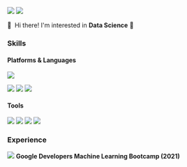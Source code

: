 <p>
  <a href="mailto:siryuon@gmail.com" target="_blank"><img src="https://img.shields.io/badge/siryuon@gmail.com-EA4335?style=flat-square&logo=Gmail&logoColor=white"/></a>
  <a href="https://www.linkedin.com/in/moon-gi-cho-a46207218/" target="_blank"><img src="https://img.shields.io/badge/MoonGi Cho-0A66C2?style=flat-square&logo=Linkedin&logoColor=white"/></a>
</p>

<p>
  👋&nbsp; Hi there! I'm interested in <b>Data Science</b> 🚀<br/>
</p>

### Skills
#### Platforms & Languages
<p>
  <img src="https://img.shields.io/badge/Android-3DDC84?style=flat-square&logo=Android&logoColor=white"/>
</p>
<p>
  <img src="https://img.shields.io/badge/Python-3776AB?style=flat-square&logo=Python&logoColor=white"/>
  <img src="https://img.shields.io/badge/C++-00599C?style=flat-square&logo=C++&logoColor=white"/>
  <img src="https://img.shields.io/badge/MySQL-4479A1?style=flat-square&logo=MySQL&logoColor=white"/>
  
  
</p>

#### Tools
<p>
  <img src="https://img.shields.io/badge/TensorFlow-FF6F00?style=flat-square&logo=TensorFlow&logoColor=white"/>
  <img src="https://img.shields.io/badge/PyTorch-EE4C2C?style=flat-square&logo=PyTorch&logoColor=white"/>
  <img src="https://img.shields.io/badge/Git-F05032?style=flat-square&logo=Git&logoColor=white"/>
  <img src="https://img.shields.io/badge/Tableau-E97627?style=flat-square&logo=Tableau&logoColor=white"/>
  
</p>

### Experience
<p>
  <img src="https://img.shields.io/badge/Google-4285F4?style=flat-square&logo=Google&logoColor=white"/>
  <b>Google Developers Machine Learning Bootcamp (2021)</b>
</p>
